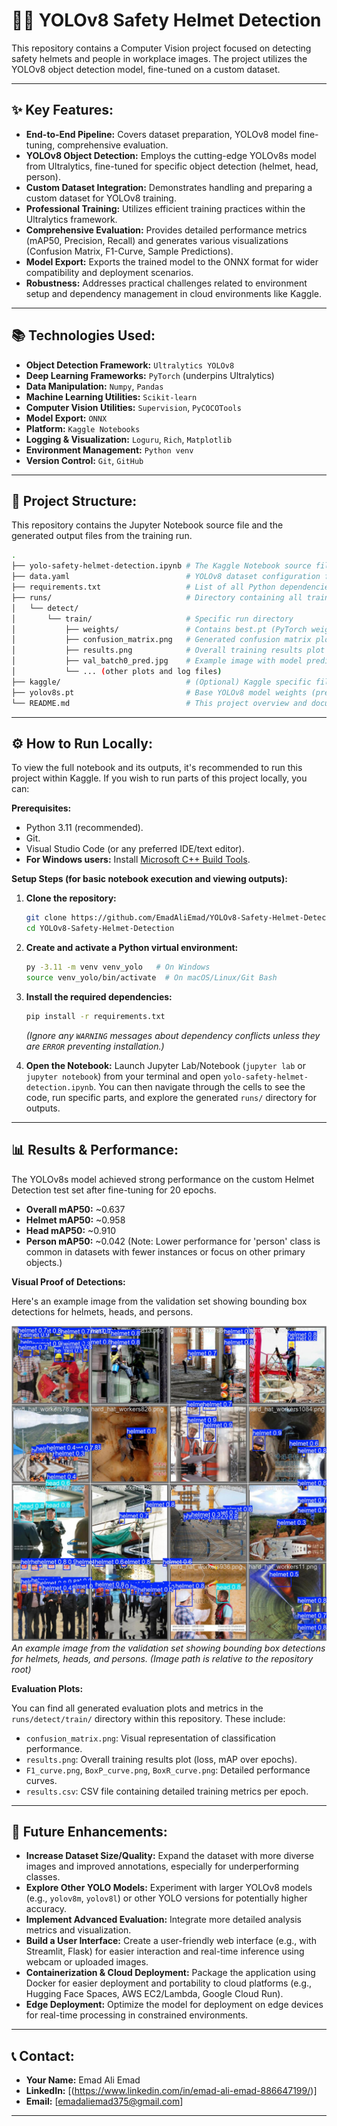 # 👷‍♂️ YOLOv8 Safety Helmet Detection

This repository contains a Computer Vision project focused on detecting safety helmets and people in workplace images. The project utilizes the YOLOv8 object detection model, fine-tuned on a custom dataset.

---

## ✨ Key Features:

*   **End-to-End Pipeline:** Covers dataset preparation, YOLOv8 model fine-tuning, comprehensive evaluation.
*   **YOLOv8 Object Detection:** Employs the cutting-edge YOLOv8s model from Ultralytics, fine-tuned for specific object detection (helmet, head, person).
*   **Custom Dataset Integration:** Demonstrates handling and preparing a custom dataset for YOLOv8 training.
*   **Professional Training:** Utilizes efficient training practices within the Ultralytics framework.
*   **Comprehensive Evaluation:** Provides detailed performance metrics (mAP50, Precision, Recall) and generates various visualizations (Confusion Matrix, F1-Curve, Sample Predictions).
*   **Model Export:** Exports the trained model to the ONNX format for wider compatibility and deployment scenarios.
*   **Robustness:** Addresses practical challenges related to environment setup and dependency management in cloud environments like Kaggle.

---

## 📚 Technologies Used:

*   **Object Detection Framework:** `Ultralytics YOLOv8`
*   **Deep Learning Frameworks:** `PyTorch` (underpins Ultralytics)
*   **Data Manipulation:** `Numpy`, `Pandas`
*   **Machine Learning Utilities:** `Scikit-learn`
*   **Computer Vision Utilities:** `Supervision`, `PyCOCOTools`
*   **Model Export:** `ONNX`
*   **Platform:** `Kaggle Notebooks`
*   **Logging & Visualization:** `Loguru`, `Rich`, `Matplotlib`
*   **Environment Management:** `Python venv`
*   **Version Control:** `Git`, `GitHub`

---

## 📂 Project Structure:

This repository contains the Jupyter Notebook source file and the generated output files from the training run.

```bash
.
├── yolo-safety-helmet-detection.ipynb # The Kaggle Notebook source file, containing all steps and outputs.
├── data.yaml                          # YOLOv8 dataset configuration file.
├── requirements.txt                   # List of all Python dependencies for the project.
├── runs/                              # Directory containing all training outputs, including model weights and plots.
│   └── detect/
│       └── train/                     # Specific run directory
│           ├── weights/               # Contains best.pt (PyTorch weights) and best.onnx (exported ONNX model)
│           ├── confusion_matrix.png   # Generated confusion matrix plot
│           ├── results.png            # Overall training results plot
│           ├── val_batch0_pred.jpg    # Example image with model predictions
│           └── ... (other plots and log files)
├── kaggle/                            # (Optional) Kaggle specific files from download.
├── yolov8s.pt                         # Base YOLOv8 model weights (pre-trained, downloaded during setup).
└── README.md                          # This project overview and documentation.
```



---

## ⚙️ How to Run Locally:

To view the full notebook and its outputs, it's recommended to run this project within Kaggle. If you wish to run parts of this project locally, you can:

**Prerequisites:**
*   Python 3.11 (recommended).
*   Git.
*   Visual Studio Code (or any preferred IDE/text editor).
*   **For Windows users:** Install [Microsoft C++ Build Tools](https://visualstudio.microsoft.com/visual-cpp-build-tools/).

**Setup Steps (for basic notebook execution and viewing outputs):**

1.  **Clone the repository:**
    ```bash
    git clone https://github.com/EmadAliEmad/YOLOv8-Safety-Helmet-Detection.git
    cd YOLOv8-Safety-Helmet-Detection
    ```

2.  **Create and activate a Python virtual environment:**
    ```bash
    py -3.11 -m venv venv_yolo   # On Windows
    source venv_yolo/bin/activate  # On macOS/Linux/Git Bash
    ```

3.  **Install the required dependencies:**
    ```bash
    pip install -r requirements.txt
    ```
    *(Ignore any `WARNING` messages about dependency conflicts unless they are `ERROR` preventing installation.)*

4.  **Open the Notebook:**
    Launch Jupyter Lab/Notebook (`jupyter lab` or `jupyter notebook`) from your terminal and open `yolo-safety-helmet-detection.ipynb`. You can then navigate through the cells to see the code, run specific parts, and explore the generated `runs/` directory for outputs.

---

## 📊 Results & Performance:

The YOLOv8s model achieved strong performance on the custom Helmet Detection test set after fine-tuning for 20 epochs.

*   **Overall mAP50:** ~0.637
*   **Helmet mAP50:** ~0.958
*   **Head mAP50:** ~0.910
*   **Person mAP50:** ~0.042 (Note: Lower performance for 'person' class is common in datasets with fewer instances or focus on other primary objects.)

**Visual Proof of Detections:**

Here's an example image from the validation set showing bounding box detections for helmets, heads, and persons.

![Sample Prediction Example](runs/detect/train/val_batch0_pred.jpg)
*An example image from the validation set showing bounding box detections for helmets, heads, and persons. (Image path is relative to the repository root)*

**Evaluation Plots:**

You can find all generated evaluation plots and metrics in the `runs/detect/train/` directory within this repository. These include:
*   `confusion_matrix.png`: Visual representation of classification performance.
*   `results.png`: Overall training results plot (loss, mAP over epochs).
*   `F1_curve.png`, `BoxP_curve.png`, `BoxR_curve.png`: Detailed performance curves.
*   `results.csv`: CSV file containing detailed training metrics per epoch.

---

## 🚀 Future Enhancements:

*   **Increase Dataset Size/Quality:** Expand the dataset with more diverse images and improved annotations, especially for underperforming classes.
*   **Explore Other YOLO Models:** Experiment with larger YOLOv8 models (e.g., `yolov8m`, `yolov8l`) or other YOLO versions for potentially higher accuracy.
*   **Implement Advanced Evaluation:** Integrate more detailed analysis metrics and visualization.
*   **Build a User Interface:** Create a user-friendly web interface (e.g., with Streamlit, Flask) for easier interaction and real-time inference using webcam or uploaded images.
*   **Containerization & Cloud Deployment:** Package the application using Docker for easier deployment and portability to cloud platforms (e.g., Hugging Face Spaces, AWS EC2/Lambda, Google Cloud Run).
*   **Edge Deployment:** Optimize the model for deployment on edge devices for real-time processing in constrained environments.

---

## 📞 Contact:

*   **Your Name:** Emad Ali Emad
*   **LinkedIn:** [(https://www.linkedin.com/in/emad-ali-emad-886647199/)]
*   **Email:** [emadaliemad375@gmail.com]

---
```
